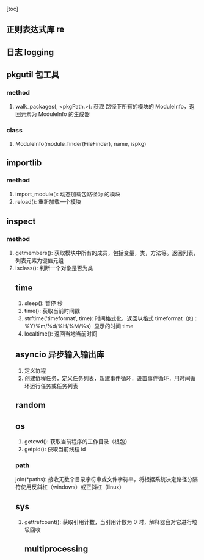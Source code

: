 [toc]

## 正则表达式库 re

## 日志 logging

## pkgutil 包工具

### method

1. walk_packages(<filePath>, <pkgPath.>): 获取 <filePath> 路径下所有的模块的 ModuleInfo，返回元素为 ModuleInfo 的生成器

### class

1. ModuleInfo(module_finder(FileFinder), name, ispkg)

## importlib

### method

1. import_module(<modPath>): 动态加载包路径为 <modPath> 的模块
1. reload(<module>): 重新加载一个模块

## inspect

### method

1. getmembers(<module>): 获取模块中所有的成员，包括变量，类，方法等。返回列表，列表元素为键值元组
1. isclass(<object>): 判断一个对象是否为类

## time

1. sleep(<second>): 暂停 <second> 秒
1. time(): 获取当前时间戳
1. strftime('timeformat', time): 时间格式化，返回以格式 timeformat（如：%Y/%m/%d/%H/%M/%s）显示的时间 time
1. localtime(): 返回当地当前时间

## asyncio 异步输入输出库

1. 定义协程
1. 创建协程任务，定义任务列表，新建事件循环，设置事件循环，用时间循环运行任务或任务列表

## random

## os

1. getcwd(): 获取当前程序的工作目录（根包）
2. getpid(): 获取当前线程 id

### path

join(*paths): 接收无数个目录字符串或文件字符串，将根据系统决定路径分隔符使用反斜杠（windows）或正斜杠（linux）

## sys

1. gettrefcount(<object>): 获取引用计数，当引用计数为 0 时，解释器会对它进行垃圾回收

## multiprocessing